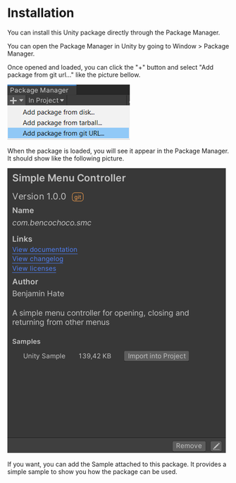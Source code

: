 # Installation

You can install this Unity package directly through the Package Manager.

You can open the Package Manager in Unity  by going to Window > Package Manager.

Once opened and loaded, you can click the "+" button and select "Add package from git url..." like the picture bellow.

![Image not Found](https://github.com/benjaminhate/Unity-SimpleMenuController/raw/main/Documentation~/Images/Package%20Manager%20-%20git%20installation.png "Install Package from git url")

When the package is loaded, you will see it appear in the Package Manager.
It should show like the following picture.

![Image not Found](https://github.com/benjaminhate/Unity-SimpleMenuController/raw/main/Documentation~/Images/Package%20Manager%20-%20SimpleMenuController%20package.png "Simple Menu Controller package")

If you want, you can add the Sample attached to this package.
It provides a simple sample to show you how the package can be used.
